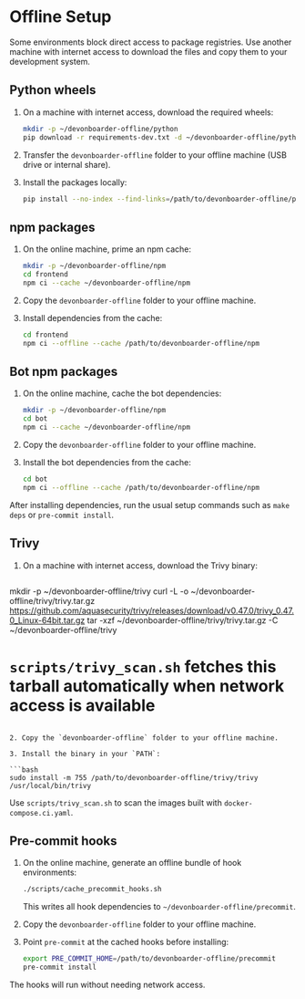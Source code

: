 # Offline Setup

Some environments block direct access to package registries. Use another machine with internet access to download the files and copy them to your development system.

## Python wheels

1. On a machine with internet access, download the required wheels:

   ```bash
   mkdir -p ~/devonboarder-offline/python
   pip download -r requirements-dev.txt -d ~/devonboarder-offline/python
   ```

2. Transfer the `devonboarder-offline` folder to your offline machine (USB drive or internal share).

3. Install the packages locally:

   ```bash
   pip install --no-index --find-links=/path/to/devonboarder-offline/python -r requirements-dev.txt
   ```

## npm packages

1. On the online machine, prime an npm cache:

   ```bash
   mkdir -p ~/devonboarder-offline/npm
   cd frontend
   npm ci --cache ~/devonboarder-offline/npm
   ```

2. Copy the `devonboarder-offline` folder to your offline machine.

3. Install dependencies from the cache:

   ```bash
   cd frontend
   npm ci --offline --cache /path/to/devonboarder-offline/npm
   ```

## Bot npm packages

1. On the online machine, cache the bot dependencies:

   ```bash
   mkdir -p ~/devonboarder-offline/npm
   cd bot
   npm ci --cache ~/devonboarder-offline/npm
   ```

2. Copy the `devonboarder-offline` folder to your offline machine.

3. Install the bot dependencies from the cache:

   ```bash
   cd bot
   npm ci --offline --cache /path/to/devonboarder-offline/npm
   ```

After installing dependencies, run the usual setup commands such as `make deps` or `pre-commit install`.

## Trivy

1. On a machine with internet access, download the Trivy binary:

   ```bash
 mkdir -p ~/devonboarder-offline/trivy
 curl -L -o ~/devonboarder-offline/trivy/trivy.tar.gz \
   https://github.com/aquasecurity/trivy/releases/download/v0.47.0/trivy_0.47.0_Linux-64bit.tar.gz
 tar -xzf ~/devonboarder-offline/trivy/trivy.tar.gz -C ~/devonboarder-offline/trivy
  # `scripts/trivy_scan.sh` fetches this tarball automatically when network access is available
   ```

2. Copy the `devonboarder-offline` folder to your offline machine.

3. Install the binary in your `PATH`:

   ```bash
   sudo install -m 755 /path/to/devonboarder-offline/trivy/trivy /usr/local/bin/trivy
   ```

Use `scripts/trivy_scan.sh` to scan the images built with `docker-compose.ci.yaml`.

## Pre-commit hooks

1. On the online machine, generate an offline bundle of hook environments:

   ```bash
   ./scripts/cache_precommit_hooks.sh
   ```

   This writes all hook dependencies to `~/devonboarder-offline/precommit`.

2. Copy the `devonboarder-offline` folder to your offline machine.

3. Point `pre-commit` at the cached hooks before installing:

   ```bash
   export PRE_COMMIT_HOME=/path/to/devonboarder-offline/precommit
   pre-commit install
   ```

The hooks will run without needing network access.
